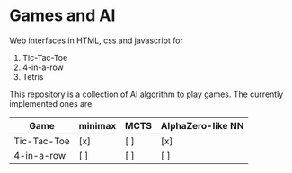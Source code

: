 # Games and AI

Web interfaces in HTML, css and javascript for 

1. Tic-Tac-Toe
2. 4-in-a-row
3. Tetris

This repository is a collection of AI algorithm to play games. The currently implemented ones are


| Game        | minimax     | MCTS        | AlphaZero-like NN |
| ----------- | ----------- | ----------- | ----------------- |
| Tic-Tac-Toe | [x]         | [ ]         |  [x]              |
| 4-in-a-row  | [ ]         | [ ]         | [ ]               |